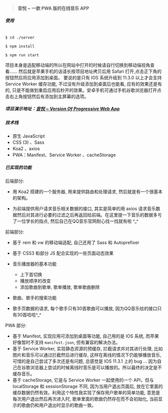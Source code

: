 > #### 音悦 ~ 一款 PWA 版的在线音乐 APP
##### 使用
````

$ cd ./server

$ npm install 

$ npm run start

````

项目本身是适配移动端的所以在网站中打开的时候请自行切换到移动端视角查看...... 然后就是苹果手机的话请长按项目地址拷贝后用 Safari 打开,点击正下角的按钮然后将应用添加到桌面。 要说的是只有 IOS 系统升级到 11.3.0 以上才会支持 Service Worker 缓存功能, 不过没有升级添加到桌面后也能看, 应有的效果还是有的, 只是不能做到重启应用后秒开的效果。安卓手机可通过手机谷歌浏览器打开点击右上角按钮然后有添加到主屏幕的选项。

##### 项目演示地址：[音悦 ~ Version Of Progressive Web App](https://cosmos-alien.com:443)

##### 技术栈

* 原生 JavaScript
* CSS (3) 、Sass
* Koa2 、axios
* PWA：Manifest、Service Worker 、cacheStorage

##### 已实现的功能

后端部分: 

* 用 Koa2 搭建的一个服务器, 用来提供路由和处理请求, 然后就是有一个很基本的架构。

* 为前端提供用户请求音乐相关数据的接口, 其实是简单的用 axios 请求音乐数据然后对其进行必要的过滤之后再返回给前端。在这里提一下音乐的数据多亏了一位学长的指点, 然后自己在QQ音乐官网耐心找一找就有啦 ^_^

前端部分: 

* 基于 rem 和 vw 的移动端适配, 自己还用了 Sass 和 Autoprefixer

* 基于 CSS3 和部分 JS 配合实现的一些页面动态效果
* 音乐播放器的基本功能
  * 上下首切换
  * 播放顺序的改变
  * 添加歌曲到歌单, 歌单播放, 歌单歌曲删除
* 歌曲、歌手的搜索功能
* 歌手页数据的请求, 每个歌手只有30首歌曲可以播放, 因为QQ音乐给的接口只有30首哈哈^_^

PWA 部分: 

* 基于 Manifest, 实现应用可添加到桌面等功能, 自己用的是 IOS 系统, 而苹果好像暂时不支持 `manifest.json`, 但有兼容的解决办法。
* 基于 Service Worker, 实现静态资源的预缓存, 拦截请求并对其进行处理, 比如图片和音乐可以通过拦截然后进行缓存, 这样在离线的情况下仍能够播放音乐, 可惜的是自己尝试了多次还是有问题, 总感觉是 IOS 11.3.1 上的 bug ... 因为自己在谷歌浏览器上尝试的时候离线时音乐是可以播放的。所以最终的决定是不缓存音乐。
* 基于 cacheStorage, 它是与 Service Worker 一起使用的一个 API，但与 localStorage 和 sessionStorage 不同, 因为当用户退出页面后, 放在它里面的缓存数据仍然有效。利用这个特性我实现了保存用户歌单的简单功能, 意思是每次用户退出然后再次进入时, 歌单里面的歌曲仍然存在而不会初始化, 当前显示的歌曲仍和用户退出时显示的歌曲一致。
